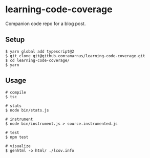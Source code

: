 # learning-code-coverage

Companion code repo for a blog post.

## Setup

```shell
$ yarn global add typescript@2
$ git clone git@github.com:amarnus/learning-code-coverage.git
$ cd learning-code-coverage/
$ yarn
```

## Usage

```shell
# compile
$ tsc

# stats
$ node bin/stats.js

# instrument
$ node bin/instrument.js > source.instrumented.js

# test
$ npm test

# visualize
$ genhtml -o html/ ./lcov.info
```
